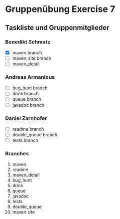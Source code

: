 # Gruppenübung Exercise 7

## Taskliste und Gruppenmitglieder
### Benedikt Schmatz
- [x] maven branch
- [ ] maven_site branch
- [ ] maven_detail
### Andreas Armanious
- [ ] bug_hunt branch
- [ ] drink branch
- [ ] queue branch
- [ ] javadoc branch
### Daniel Zarnhofer
- [ ] readme branch
- [ ] double_queue branch
- [ ] tests branch

### Branches
1) maven 
2) readme 
3) maven_detail 
4) bug_hunt 
5) drink 
6) queue 
7) javadoc 
8) tests 
9) double_queue 
10) maven site

